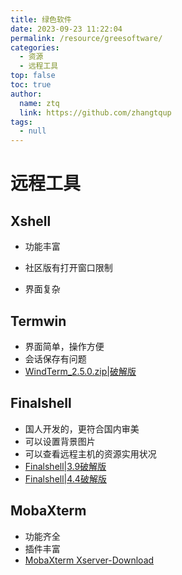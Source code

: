 ```yaml
---
title: 绿色软件
date: 2023-09-23 11:22:04
permalink: /resource/greesoftware/
categories: 
  - 资源
  - 远程工具
top: false
toc: true
author: 
  name: ztq
  link: https://github.com/zhangtqup
tags: 
  - null
---
```






# 远程工具



## Xshell

- 功能丰富

- 社区版有打开窗口限制
- 界面复杂



## Termwin

- 界面简单，操作方便
- 会话保存有问题
-  [WindTerm_2.5.0.zip|破解版](https://zhangtq-blog.oss-cn-hangzhou.aliyuncs.com/software/WindTerm_2.5.0.zip) 

## Finalshell

- 国人开发的，更符合国内审美
- 可以设置背景图片
- 可以查看远程主机的资源实用状况
- [Finalshell|3.9破解版](https://zhangtq-blog.oss-cn-hangzhou.aliyuncs.com/software/FinalShell3.9.zip)
- [Finalshell|4.4破解版](https://zhangtq-blog.oss-cn-hangzhou.aliyuncs.com/software/FinalShell4.4.rar)



## MobaXterm

- 功能齐全
- 插件丰富
- [MobaXterm Xserver-Download](https://mobaxterm.mobatek.net/download.html)



